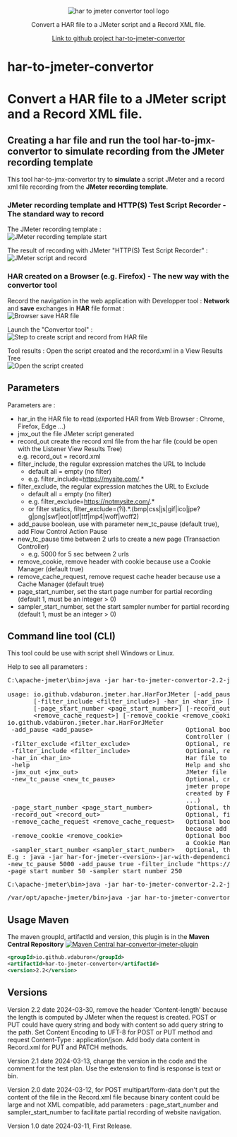 <p align="center">
<img src="https://github.com/vdaburon/har-to-jmeter-convertor/blob/main/doc/har_convertor_logo.png" alt="har to jmeter convertor tool logo"/>

  <p align="center">Convert a HAR file to a JMeter script and a Record XML file.</p>
  <p align="center"><a href="https://github.com/vdaburon/har-to-jmeter-convertor">Link to github project har-to-jmeter-convertor</a></p>
</p>

# har-to-jmeter-convertor
# Convert a HAR file to a JMeter script and a Record XML file.

## Creating a har file and run the tool har-to-jmx-convertor to simulate recording from the JMeter recording template
This tool har-to-jmx-convertor try to **simulate** a script JMeter and a record xml file recording from the **JMeter recording template**.

### JMeter recording template and HTTP(S) Test Script Recorder - The standard way to record
The JMeter recording template : <br/>
![JMeter recording template start](doc/images/jmeter_record_template_begin.png)

The result of recording with JMeter "HTTP(S) Test Script Recorder" : <br/>
![JMeter script and record](doc/images/jmeter_record_template_tree_view.png)

### HAR created on a Browser (e.g. Firefox) - The new way with the convertor tool
Record the navigation in the web application with Developper tool : **Network** and **save** exchanges in **HAR** file format : <br/>
![Browser save HAR file](doc/images/browser_create_har.png)

Launch the "Convertor tool" : <br/>
![Step to create script and record from HAR file](doc/images/browsers_har_convertor_script_record.png)

Tool results : Open the script created and the record.xml in a View Results Tree <br/>
![Open the script created](doc/images/jmeter_script_record_created.png)

## Parameters
Parameters are :
* har_in the HAR file to read (exported HAR from Web Browser :  Chrome, Firefox, Edge ...)
* jmx_out the file JMeter script generated
* record_out create the record xml file from the har file (could be open with the Listener View Results Tree) <br/>
  e.g. record_out = record.xml
* filter_include,  the regular expression matches the URL to Include <br/>
    * default all = empty (no filter)
    * e.g. filter_include=https://mysite.com/.*
* filter_exclude,  the regular expression matches the URL to Exclude <br/>
    * default all = empty (no filter)
    * e.g. filter_exclude=https://notmysite.com/.*
    * or filter statics, filter_exclude=(?i).*\.(bmp|css|js|gif|ico|jpe?g|png|swf|eot|otf|ttf|mp4|woff|woff2)
* add_pause boolean, use with parameter  new_tc_pause (default true), add Flow Control Action Pause
* new_tc_pause time between 2 urls to create a new page (Transaction Controller) <br/>
    * e.g. 5000 for 5 sec between 2 urls
* remove_cookie, remove header with cookie because use a Cookie Manager (default true)
* remove_cache_request, remove request cache header because use a Cache Manager (default true)
* page_start_number, set the start page number for partial recording (default 1, must be an integer > 0)
* sampler_start_number, set the start sampler number for partial recording (default 1, must be an integer > 0)

## Command line tool (CLI)
This tool could be use with script shell Windows or Linux.

Help to see all parameters :

<pre>
C:\apache-jmeter\bin&gt;java -jar har-to-jmeter-convertor-2.2-jar-with-dependencies.jar -help

usage: io.github.vdaburon.jmeter.har.HarForJMeter [-add_pause &lt;add_pause&gt;] [-filter_exclude &lt;filter_exclude&gt;]
       [-filter_include &lt;filter_include&gt;] -har_in &lt;har_in&gt; [-help] -jmx_out &lt;jmx_out&gt; [-new_tc_pause &lt;new_tc_pause&gt;]
       [-page_start_number &lt;page_start_number&gt;] [-record_out &lt;record_out&gt;] [-remove_cache_request
       &lt;remove_cache_request&gt;] [-remove_cookie &lt;remove_cookie&gt;] [-sampler_start_number &lt;sampler_start_number&gt;]
io.github.vdaburon.jmeter.har.HarForJMeter
 -add_pause &lt;add_pause&gt;                         Optional boolean, add Flow Control Action Pause after Transaction
                                                Controller (default true)
 -filter_exclude &lt;filter_exclude&gt;               Optional, regular expression to exclude url
 -filter_include &lt;filter_include&gt;               Optional, regular expression to include url
 -har_in &lt;har_in&gt;                               Har file to read (e.g : my_file.har)
 -help                                          Help and show parameters
 -jmx_out &lt;jmx_out&gt;                             JMeter file created to write (e.g : script.jmx)
 -new_tc_pause &lt;new_tc_pause&gt;                   Optional, create new Transaction Controller after request ms, same as
                                                jmeter property : proxy.pause, need to be &gt; 0 if set. Usefully for Har
                                                created by Firefox or Single Page Application (Angular, ReactJS, VuesJS
                                                ...)
 -page_start_number &lt;page_start_number&gt;         Optional, the start page number for partial recording (default 1)
 -record_out &lt;record_out&gt;                       Optional, file xml contains exchanges likes recorded by JMeter
 -remove_cache_request &lt;remove_cache_request&gt;   Optional boolean, remove cache header in the http request (default true
                                                because add a Cache Manager)
 -remove_cookie &lt;remove_cookie&gt;                 Optional boolean, remove cookie in http header (default true because add
                                                a Cookie Manager)
 -sampler_start_number &lt;sampler_start_number&gt;   Optional, the start sampler number for partial recording (default 1)
E.g : java -jar har-for-jmeter-&lt;version&gt;-jar-with-dependencies.jar -har_in myhar.har -jmx_out scriptout.jmx
-new_tc_pause 5000 -add_pause true -filter_include "https://mysite/.*" -filter_exclude "https://notmysite/*"
-page_start_number 50 -sampler_start_number 250
</pre>


<pre>
C:\apache-jmeter\bin>java -jar har-to-jmeter-convertor-2.2-jar-with-dependencies.jar -har_in "myhar.har" -jmx_out "script_out.jmx" -filter_include "https://mysite.com/.*" -filter_exclude "https://notmysite.com/.*" -add_pause true -new_tc_pause 5000
</pre>

<pre>
/var/opt/apache-jmeter/bin>java -jar har-to-jmeter-convertor-2.2-jar-with-dependencies.jar -har_in "myhar.har" -jmx_out "script_out.jmx" -record_out "record.xml" -add_pause true -new_tc_pause 5000
</pre>

## Usage Maven
The maven groupId, artifactId and version, this plugin is in the **Maven Central Repository** [![Maven Central har-convertor-jmeter-plugin](https://maven-badges.herokuapp.com/maven-central/io.github.vdaburon/har-to-jmeter-convertor/badge.svg)](https://maven-badges.herokuapp.com/maven-central/io.github.vdaburon/har-to-jmeter-convertorr)

```xml
<groupId>io.github.vdaburon</groupId>
<artifactId>har-to-jmeter-convertor</artifactId>
<version>2.2</version>
```
## Versions
Version 2.2 date 2024-03-30, remove the header 'Content-length' because the length is computed by JMeter when the request is created. POST or PUT could have query string and body with content so add query string to the path. Set Content Encoding to UFT-8 for POST or PUT method and request Content-Type : application/json. Add body data content in Record.xml for PUT and PATCH methods.

Version 2.1 date 2024-03-13, change the version in the code and the comment for the test plan. Use the extension to find is response is text or bin.

Version 2.0 date 2024-03-12, for POST multipart/form-data don't put the content of the file in the Record.xml file because binary content could be large and not XML compatible, add parameters : page_start_number and sampler_start_number to facilitate partial recording of website navigation.

Version 1.0 date 2024-03-11, First Release.
